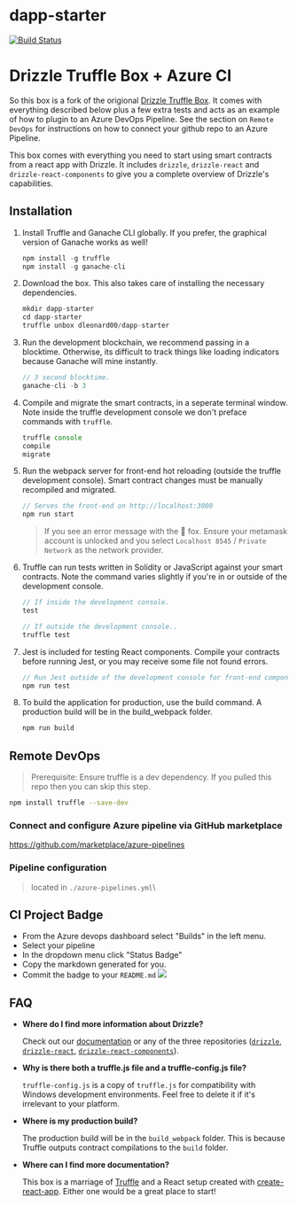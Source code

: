 # dapp-starter

[![Build Status](https://dev.azure.com/dougatmainframe/demo/_apis/build/status/dleonard00.dapp-starter)](https://dev.azure.com/dougatmainframe/demo/_build/latest?definitionId=2)


# Drizzle Truffle Box + Azure CI

So this box is a fork of the origional [Drizzle Truffle Box](https://github.com/truffle-box/drizzle-box). It comes with everything described below plus a few extra tests and acts as an example of how to plugin to an Azure DevOps Pipeline. See the section on `Remote DevOps` for instructions on how to connect your github repo to an Azure Pipeline.

This box comes with everything you need to start using smart contracts from a react app with Drizzle. It includes `drizzle`, `drizzle-react` and `drizzle-react-components` to give you a complete overview of Drizzle's capabilities.

## Installation

1. Install Truffle and Ganache CLI globally. If you prefer, the graphical version of Ganache works as well!
    ```javascript
    npm install -g truffle
    npm install -g ganache-cli
    ```

2. Download the box. This also takes care of installing the necessary dependencies.
    ```javascript
    mkdir dapp-starter
    cd dapp-starter
    truffle unbox dleonard00/dapp-starter
    ```

3. Run the development blockchain, we recommend passing in a blocktime. Otherwise, its difficult to track things like loading indicators because Ganache will mine instantly. 
    ```javascript
    // 3 second blocktime.
    ganache-cli -b 3
    ```

4. Compile and migrate the smart contracts, in a seperate terminal window. Note inside the truffle development console we don't preface commands with `truffle`.
    ```javascript
    truffle console
    compile
    migrate
    ```

5. Run the webpack server for front-end hot reloading (outside the truffle development console). Smart contract changes must be manually recompiled and migrated.
    ```javascript
    // Serves the front-end on http://localhost:3000
    npm run start
    ```
    > If you see an error message with the 🦊 fox. Ensure your metamask account is unlocked and you select `Localhost 8545` / `Private Network` as the network provider.

6. Truffle can run tests written in Solidity or JavaScript against your smart contracts. Note the command varies slightly if you're in or outside of the development console.
    ```javascript
    // If inside the development console.
    test

    // If outside the development console..
    truffle test
    ```

7. Jest is included for testing React components. Compile your contracts before running Jest, or you may receive some file not found errors.
    ```javascript
    // Run Jest outside of the development console for front-end component tests.
    npm run test
    ```

8. To build the application for production, use the build command. A production build will be in the build_webpack folder.
    ```javascript
    npm run build
    ```

## Remote DevOps

> Prerequisite: Ensure truffle is a dev dependency. If you pulled this repo then you can skip this step.
``` bash
npm install truffle --save-dev
```

### Connect and configure Azure pipeline via GitHub marketplace
https://github.com/marketplace/azure-pipelines

### Pipeline configuration
> located in `./azure-pipelines.yml`\

## CI Project Badge
* From the Azure devops dashboard select "Builds" in the left menu.
* Select your pipeline
* In the dropdown menu click "Status Badge"
* Copy the markdown generated for you.
* Commit the badge to your `README.md`
![](https://i.imgur.com/Cg9MW7o.png)

## FAQ

* __Where do I find more information about Drizzle?__

    Check out our [documentation](http://truffleframework.com/docs/drizzle/getting-started) or any of the three repositories ([`drizzle`](https://github.com/trufflesuite/drizzle), [`drizzle-react`](https://github.com/trufflesuite/drizzle-react), [`drizzle-react-components`](https://github.com/trufflesuite/drizzle-react-components)).

* __Why is there both a truffle.js file and a truffle-config.js file?__

    `truffle-config.js` is a copy of `truffle.js` for compatibility with Windows development environments. Feel free to delete it if it's irrelevant to your platform.

* __Where is my production build?__

    The production build will be in the `build_webpack` folder. This is because Truffle outputs contract compilations to the `build` folder.

* __Where can I find more documentation?__

    This box is a marriage of [Truffle](http://truffleframework.com/) and a React setup created with [create-react-app](https://github.com/facebookincubator/create-react-app/blob/master/packages/react-scripts/template/README.md). Either one would be a great place to start!

